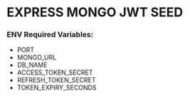 EXPRESS MONGO JWT SEED
===============

### ENV Required Variables:
* PORT
* MONGO_URL
* DB_NAME
* ACCESS_TOKEN_SECRET
* REFRESH_TOKEN_SECRET
* TOKEN_EXPIRY_SECONDS
